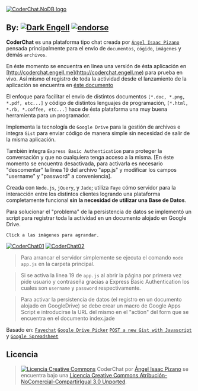 [![CoderChat.NoDB logo](https://dl.dropboxusercontent.com/u/7563463/Imagenes/online/CoderChat/coderchat_logo.png "CoderChat.NoDB")](http://coderchat.engell.me)

## By: [![Dark Engell](https://dl.dropboxusercontent.com/u/7563463/Imagenes/online/darkengell.png "Dark Engell")](http://engell.me) [![endorse](https://api.coderwall.com/engell/endorsecount.png)](https://coderwall.com/engell)

**CoderChat** es una plataforma tipo chat creada por [`Ángel Isaac Pizano`](http://engell.me/) pensada principalmente para el envio de `documentos`, `cógido`, `imágenes` y demás `archivos`.

En éste momento se encuentra en linea una versión de ésta aplicación en [http://coderchat.engell.me](http://coderchat.engell.me) para prueba en vivo. Así mismo el registro de toda la actividad desde el lanzamiento de la aplicación se encuentra en [éste documento](https://docs.google.com/spreadsheet/ccc?key=0AvNgqRc0XAtodDhkNGk0b280UU1sZVlFdEhscF9hQ2c#gid=1)

El enfoque para facilitar el envio de distintos documentos `[*.doc, *.png, *.pdf, etc...]` y código de distintos lenguajes de programación, `[*.html, *.rb, *.coffee, etc...]` hace de ésta plataforma una muy buena herramienta para un programador.

Implementa la tecnología de `Google Drive` para la gestión de archivos e integra `Gist` para enviar código de manera simple sin necesidad de salir de la misma aplicación.

También integra `Express Basic Authentication` para proteger la conversación y que no cualquiera tenga acceso a la misma. [En éste momento se encuentra desactivada, para activarla es necesario "descomentar" la linea 19 del archivo "app.js" y modificar los campos "username" y "password" a conveniencia].

Creada con `Node.js`, `jQuery`, y `Jade`; utiliza `Faye` cómo servidor para la interacción entre los distintos clientes logrando una plataforma completamente funcional **sin la necesidad de utilizar una Base de Datos**.

Para solucionar el "problema" de la persistencia de datos se implementó un script para registrar toda la actividad en un documento alojado en Google Drive.

	Click a las imágenes para agrandar.

[![CoderChat01](https://dl.dropboxusercontent.com/u/7563463/Imagenes/online/CoderChat/CoderChat00.png "CoderChat.NoDB01")](https://dl.dropboxusercontent.com/u/7563463/Imagenes/online/CoderChat/CoderChat00Full.png)
[![CoderChat02](https://dl.dropboxusercontent.com/u/7563463/Imagenes/online/CoderChat/CoderChat01.png "CoderChat.NoDB02")](https://dl.dropboxusercontent.com/u/7563463/Imagenes/online/CoderChat/CoderChat01Full.png)

>Para arrancar el servidor simplemente se ejecuta el comando `node app.js` en la carpeta principal.

>Si se activa la linea 19 de `app.js` al abrir la página por primera vez pide usuario y contraseña gracias a Express Basic Authentication los cuales son `username` y `password` respectivamente.

>Para activar la persistencia de datos (el registro en un documento alojado en GoogleDrive) se debe crear un macro de Google Apps Script e introducirse la URL del mismo en el "action" del form que se encuentra en el documento index.jade

Basado en:
[`Fayechat`](https://github.com/Jmlevick/fayechat) 
[`Google Drive Picker`](https://gist.github.com/Jmlevick/5781122) 
[`POST a new Gist with Javascript`](https://gist.github.com/Jmlevick/5781079) y 
[`Google Spreadsheet`](https://gist.github.com/Jmlevick/5820002)

## Licencia

>[![Licencia Creative Commons](http://i.creativecommons.org/l/by-nc-sa/3.0/88x31.png)](http://creativecommons.org/licenses/by-nc-sa/3.0/deed.es)
CoderChat por [Ángel Isaac Pizano](http://engell.me) se encuentra bajo una [Licencia Creative Commons Atribución-NoComercial-CompartirIgual 3.0 Unported](http://creativecommons.org/licenses/by-nc-sa/3.0/deed.es).
